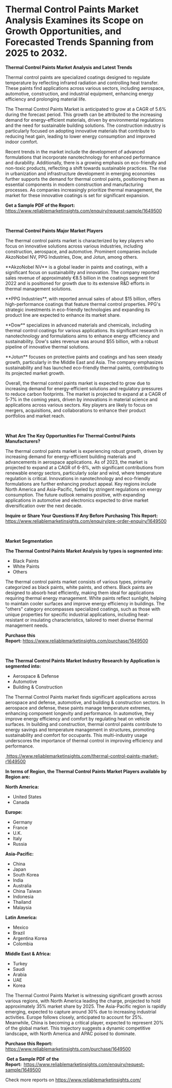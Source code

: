 <p><h1>Thermal Control Paints Market Analysis Examines its Scope on Growth Opportunities, and Forecasted Trends Spanning from 2025 to 2032.</h1></p><p><strong>Thermal Control Paints Market Analysis and Latest Trends</strong></p>
<p><p>Thermal control paints are specialized coatings designed to regulate temperature by reflecting infrared radiation and controlling heat transfer. These paints find applications across various sectors, including aerospace, automotive, construction, and industrial equipment, enhancing energy efficiency and prolonging material life.</p><p>The Thermal Control Paints Market is anticipated to grow at a CAGR of 5.6% during the forecast period. This growth can be attributed to the increasing demand for energy-efficient materials, driven by environmental regulations and the need for sustainable building solutions. The construction industry is particularly focused on adopting innovative materials that contribute to reducing heat gain, leading to lower energy consumption and improved indoor comfort.</p><p>Recent trends in the market include the development of advanced formulations that incorporate nanotechnology for enhanced performance and durability. Additionally, there is a growing emphasis on eco-friendly and non-toxic products, reflecting a shift towards sustainable practices. The rise in urbanization and infrastructure development in emerging economies further supports the demand for thermal control paints, positioning them as essential components in modern construction and manufacturing processes. As companies increasingly prioritize thermal management, the market for these innovative coatings is set for significant expansion.</p></p>
<p><strong>Get a Sample PDF of the Report:&nbsp;</strong> <a href="https://www.reliablemarketinsights.com/enquiry/request-sample/1649500?utm_campaign=3038&utm_medium=2&utm_source=Github&utm_content=ia&utm_term=26032025&utm_id=thermal-control-paints">https://www.reliablemarketinsights.com/enquiry/request-sample/1649500</a></p>
<p>&nbsp;</p>
<p><strong>Thermal Control Paints Major Market Players</strong></p>
<p><p>The thermal control paints market is characterized by key players who focus on innovative solutions across various industries, including construction, aerospace, and automotive. Prominent companies include AkzoNobel NV, PPG Industries, Dow, and Jotun, among others.</p><p>**AkzoNobel NV** is a global leader in paints and coatings, with a significant focus on sustainability and innovation. The company reported sales revenue of approximately €8.5 billion in the coatings segment for 2022 and is positioned for growth due to its extensive R&D efforts in thermal management solutions.</p><p>**PPG Industries**, with reported annual sales of about $15 billion, offers high-performance coatings that feature thermal control properties. PPG's strategic investments in eco-friendly technologies and expanding its product line are expected to enhance its market share.</p><p>**Dow** specializes in advanced materials and chemicals, including thermal control coatings for various applications. Its significant research in nanotechnology and formulations aims to enhance energy efficiency and sustainability. Dow's sales revenue was around $55 billion, with a robust pipeline of innovative thermal solutions.</p><p>**Jotun** focuses on protective paints and coatings and has seen steady growth, particularly in the Middle East and Asia. The company emphasizes sustainability and has launched eco-friendly thermal paints, contributing to its projected market growth.</p><p>Overall, the thermal control paints market is expected to grow due to increasing demand for energy-efficient solutions and regulatory pressures to reduce carbon footprints. The market is projected to expand at a CAGR of 5-7% in the coming years, driven by innovations in material science and applications across various sectors. Key players are likely to focus on mergers, acquisitions, and collaborations to enhance their product portfolios and market reach.</p></p>
<p>&nbsp;</p>
<p><strong>What Are The Key Opportunities For Thermal Control Paints Manufacturers?</strong></p>
<p><p>The thermal control paints market is experiencing robust growth, driven by increasing demand for energy-efficient building materials and advancements in aerospace applications. As of 2023, the market is projected to expand at a CAGR of 6-8%, with significant contributions from renewable energy sectors, particularly solar and wind, where temperature regulation is critical. Innovations in nanotechnology and eco-friendly formulations are further enhancing product appeal. Key regions include North America and Asia-Pacific, fueled by stringent regulations on energy consumption. The future outlook remains positive, with expanding applications in automotive and electronics expected to drive market diversification over the next decade.</p></p>
<p><strong>Inquire or Share Your Questions If Any Before Purchasing This Report:</strong> <a href="https://www.reliablemarketinsights.com/enquiry/pre-order-enquiry/1649500?utm_campaign=3038&utm_medium=2&utm_source=Github&utm_content=ia&utm_term=26032025&utm_id=thermal-control-paints">https://www.reliablemarketinsights.com/enquiry/pre-order-enquiry/1649500</a></p>
<p>&nbsp;</p>
<p><strong>Market Segmentation</strong></p>
<p><strong>The Thermal Control Paints Market Analysis by types is segmented into:</strong></p>
<p><ul><li>Black Paints</li><li>White Paints</li><li>Others</li></ul></p>
<p><p>The thermal control paints market consists of various types, primarily categorized as black paints, white paints, and others. Black paints are designed to absorb heat efficiently, making them ideal for applications requiring thermal energy management. White paints reflect sunlight, helping to maintain cooler surfaces and improve energy efficiency in buildings. The "others" category encompasses specialized coatings, such as those with unique properties for specific industrial applications, including heat-resistant or insulating characteristics, tailored to meet diverse thermal management needs.</p></p>
<p><strong>Purchase this Report:&nbsp;</strong><a href="https://www.reliablemarketinsights.com/purchase/1649500?utm_campaign=3038&utm_medium=2&utm_source=Github&utm_content=ia&utm_term=26032025&utm_id=thermal-control-paints">https://www.reliablemarketinsights.com/purchase/1649500</a></p>
<p>&nbsp;</p>
<p><strong>The Thermal Control Paints Market Industry Research by Application is segmented into:</strong></p>
<p><ul><li>Aerospace & Defense</li><li>Automotive</li><li>Building & Construction</li></ul></p>
<p><p>The Thermal Control Paints market finds significant applications across aerospace and defense, automotive, and building & construction sectors. In aerospace and defense, these paints manage temperature extremes, enhancing component longevity and performance. In automotive, they improve energy efficiency and comfort by regulating heat on vehicle surfaces. In building and construction, thermal control paints contribute to energy savings and temperature management in structures, promoting sustainability and comfort for occupants. This multi-industry usage underscores the importance of thermal control in improving efficiency and performance.</p></p>
<p><a href="https://www.reliablemarketinsights.com/thermal-control-paints-market-r1649500?utm_campaign=3038&utm_medium=2&utm_source=Github&utm_content=ia&utm_term=26032025&utm_id=thermal-control-paints">&nbsp;https://www.reliablemarketinsights.com/thermal-control-paints-market-r1649500</a></p>
<p><strong>In terms of Region, the Thermal Control Paints Market Players available by Region are:</strong></p>
<p>
    <p> <strong> North America: </strong>
        <ul>
            <li>United States</li>
            <li>Canada</li>
        </ul>
        </p> 
    <p> <strong> Europe: </strong>
        <ul>
            <li>Germany</li>
            <li>France</li>
            <li>U.K.</li>
            <li>Italy</li>
            <li>Russia</li>
        </ul>
        </p> 
    <p> <strong> Asia-Pacific: </strong>
        <ul>
            <li>China</li>
            <li>Japan</li>
            <li>South Korea</li>
            <li>India</li>
            <li>Australia</li>
            <li>China Taiwan</li>
            <li>Indonesia</li>
            <li>Thailand</li>
            <li>Malaysia</li>
        </ul>
        </p> 
    <p> <strong> Latin America: </strong>
        <ul>
            <li>Mexico</li>
            <li>Brazil</li>
            <li>Argentina Korea</li>
            <li>Colombia</li>
        </ul>
        </p> 
    <p> <strong> Middle East & Africa: </strong>
        <ul>
            <li>Turkey</li>
            <li>Saudi</li>
            <li>Arabia</li>
            <li>UAE</li>
            <li>Korea</li>
        </ul>
    </p>
    </p>
<p><p>The Thermal Control Paints Market is witnessing significant growth across various regions, with North America leading the charge, projected to hold approximately 35% market share by 2025. The Asia-Pacific region is rapidly emerging, expected to capture around 30% due to increasing industrial activities. Europe follows closely, anticipated to account for 25%. Meanwhile, China is becoming a critical player, expected to represent 20% of the global market. This trajectory suggests a dynamic competitive landscape, with North America and APAC poised to dominate.</p></p>
<p><strong>Purchase this Report: </strong><a href="https://www.reliablemarketinsights.com/purchase/1649500?utm_campaign=3038&utm_medium=2&utm_source=Github&utm_content=ia&utm_term=26032025&utm_id=thermal-control-paints">https://www.reliablemarketinsights.com/purchase/1649500</a></p>
<p>&nbsp;<strong>Get a Sample PDF of the Report:&nbsp;&nbsp;</strong><a href="https://www.reliablemarketinsights.com/enquiry/request-sample/1649500?utm_campaign=3038&utm_medium=2&utm_source=Github&utm_content=ia&utm_term=26032025&utm_id=thermal-control-paints">https://www.reliablemarketinsights.com/enquiry/request-sample/1649500</a></p>
<p><strong></strong></p>
<p>Check more reports on <a href="https://www.reliablemarketinsights.com/?utm_campaign=3038&utm_medium=2&utm_source=Github&utm_content=ia&utm_term=26032025&utm_id=thermal-control-paints">https://www.reliablemarketinsights.com/</a></p>